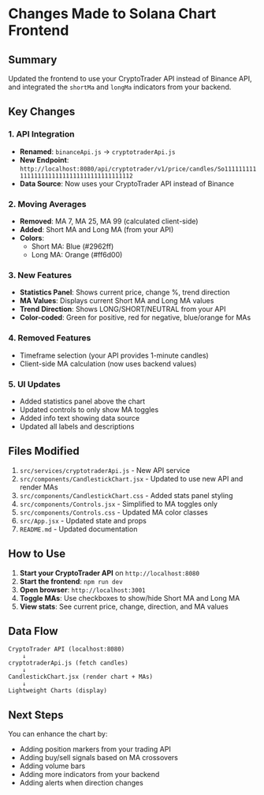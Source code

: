 # Changes Made to Solana Chart Frontend

## Summary
Updated the frontend to use your CryptoTrader API instead of Binance API, and integrated the `shortMa` and `longMa` indicators from your backend.

## Key Changes

### 1. API Integration
- **Renamed**: `binanceApi.js` → `cryptotraderApi.js`
- **New Endpoint**: `http://localhost:8080/api/cryptotrader/v1/price/candles/So11111111111111111111111111111111111111112`
- **Data Source**: Now uses your CryptoTrader API instead of Binance

### 2. Moving Averages
- **Removed**: MA 7, MA 25, MA 99 (calculated client-side)
- **Added**: Short MA and Long MA (from your API)
- **Colors**: 
  - Short MA: Blue (#2962ff)
  - Long MA: Orange (#ff6d00)

### 3. New Features
- **Statistics Panel**: Shows current price, change %, trend direction
- **MA Values**: Displays current Short MA and Long MA values
- **Trend Direction**: Shows LONG/SHORT/NEUTRAL from your API
- **Color-coded**: Green for positive, red for negative, blue/orange for MAs

### 4. Removed Features
- Timeframe selection (your API provides 1-minute candles)
- Client-side MA calculation (now uses backend values)

### 5. UI Updates
- Added statistics panel above the chart
- Updated controls to only show MA toggles
- Added info text showing data source
- Updated all labels and descriptions

## Files Modified

1. `src/services/cryptotraderApi.js` - New API service
2. `src/components/CandlestickChart.jsx` - Updated to use new API and render MAs
3. `src/components/CandlestickChart.css` - Added stats panel styling
4. `src/components/Controls.jsx` - Simplified to MA toggles only
5. `src/components/Controls.css` - Updated MA color classes
6. `src/App.jsx` - Updated state and props
7. `README.md` - Updated documentation

## How to Use

1. **Start your CryptoTrader API** on `http://localhost:8080`
2. **Start the frontend**: `npm run dev`
3. **Open browser**: `http://localhost:3001`
4. **Toggle MAs**: Use checkboxes to show/hide Short MA and Long MA
5. **View stats**: See current price, change, direction, and MA values

## Data Flow

```
CryptoTrader API (localhost:8080)
    ↓
cryptotraderApi.js (fetch candles)
    ↓
CandlestickChart.jsx (render chart + MAs)
    ↓
Lightweight Charts (display)
```

## Next Steps

You can enhance the chart by:
- Adding position markers from your trading API
- Adding buy/sell signals based on MA crossovers
- Adding volume bars
- Adding more indicators from your backend
- Adding alerts when direction changes
